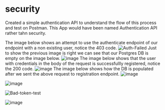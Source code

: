 # security
Created a simple authentication API to understand the flow of this process and test on Postman.
This App would have been named Authentication API rather tahn security.

The image below shows an attempt to use the authenticate endpoint of our endpoint with a non existing user,
notice the 403 code.
![Auth-Failed](https://github.com/yourisev/security/assets/69630866/f162a65c-4562-42b5-8fc0-4f62f189e19b)
Just to show the previous image is right we can see that our Postgres DB is empty on the image below.
![image](https://github.com/yourisev/security/assets/69630866/698f328d-29d7-4db4-8435-7997feb308b3)
The image below shows that the user with credentials in the body of the request is successfullly registered,
notice the 200 code.
![image](https://github.com/yourisev/security/assets/69630866/c2de43ca-dc63-420a-b2f6-7bfdceda38b4)
The image below shows how the DB is populated after we sent the above request to registration endpoint.
![image](https://github.com/yourisev/security/assets/69630866/3891f691-f66e-438c-8fa5-80a4bbb0c9cc)

![image](https://github.com/yourisev/security/assets/69630866/47282c5f-19f7-40cb-b966-76da2de2bd86)

![Bad-token-test](https://github.com/yourisev/security/assets/69630866/f17d9ff7-585e-413b-819f-769184217567)

![image](https://github.com/yourisev/security/assets/69630866/6a287327-d297-4e59-8e6d-5ea323b7d271)

